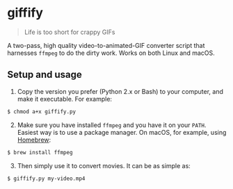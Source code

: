 # giffify

>Life is too short for crappy GIFs

A two-pass, high quality video-to-animated-GIF converter script that harnesses `ffmpeg` to do the dirty work.
Works on both Linux and macOS.

## Setup and usage

1. Copy the version you prefer (Python 2.x or Bash) to your computer, and make it executable. For example:

  ```bash
  $ chmod a+x giffify.py
  ```
2. Make sure you have installed `ffmpeg` and you have it on your `PATH`. Easiest way is to use a package manager. On macOS, for example, using [Homebrew](http://brew.sh/):

  ```bash
  $ brew install ffmpeg
  ```

3. Then simply use it to convert movies. It can be as simple as:

  ```bash
  $ giffify.py my-video.mp4
  ```
